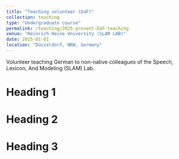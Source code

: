 ```yaml
---
title: "Teaching volunteer (DaF)"
collection: teaching
type: "Undergraduate course"
permalink: /teaching/2025-present-DaF-teaching
venue: "Heinrich Heine University (SLAM LAB)"
date: 2025-01-01
location: "Düsseldorf, NRW, Germany"
---
```


Volunteer teaching German to non-native colleagues of the Speech, Lexicon, And Modeling (SLAM) Lab. 

Heading 1
======

Heading 2
======

Heading 3
======